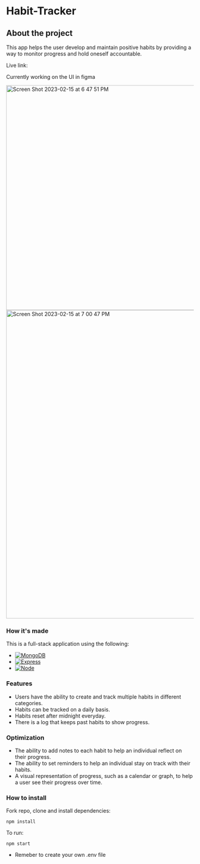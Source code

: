 # Habit-Tracker

## About the project

This app helps the user develop and maintain positive habits by providing a way to monitor progress and hold oneself accountable.

Live link: 

Currently working on the UI in figma

<img width="602" alt="Screen Shot 2023-02-15 at 6 47 51 PM" src="https://user-images.githubusercontent.com/99496129/219113415-639a9eb0-27d7-403c-9560-07fb31f74b9f.png">
<img width="826" alt="Screen Shot 2023-02-15 at 7 00 47 PM" src="https://user-images.githubusercontent.com/99496129/219114269-1b4e6bce-07c4-4f59-ad7d-d9ba1466501f.png">





### How it's made
This is a full-stack application using the following:
* [![MongoDB][MongoDB]][MongoDB-url]
* [![Express][Express.js]][Express-url]
* [![Node][Node.js]][Node-url]

### Features

* Users have the ability to create and track multiple habits in different categories.  
* Habits can be tracked on a daily basis. 
* Habits reset after midnight everyday.
* There is a log that keeps past habits to show progress.

### Optimization

* The ability to add notes to each habit to help an individual reflect on their progress.
* The ability to set reminders to help an individual stay on track with their habits.
* A visual representation of progress, such as a calendar or graph, to help a user see their progress over time.


### How to install
Fork repo, clone and install dependencies:
```
npm install
```
To run:
```
npm start
```

- Remeber to create your own .env file

<!-- MARKDOWN LINKS & IMAGES -->

[Node.js]: https://img.shields.io/badge/Node.js-233056?style=flat&logo=nodedotjs&logoColor=339933
[Node-url]: https://nodejs.org/en/
[Express.js]: https://img.shields.io/badge/Express-eeeeee?style=flat&logo=express&logoColor=000000
[Express-url]: https://expressjs.com
[MongoDB]: https://img.shields.io/badge/MongoDB-023430?style=flat&logo=mongodb&logoColor=00ed64
[MongoDB-url]: https://www.mongodb.com
[EJS]: https://img.shields.io/badge/-EJS-%238f3d3d?style=flat&logo=javascript&logoColor=ffffff
[EJS-url]: https://ejs.co
[React.js]: https://img.shields.io/badge/-ReactJs-61DAFB?logo=react&logoColor=white
[React-url]: https://reactjs.org
